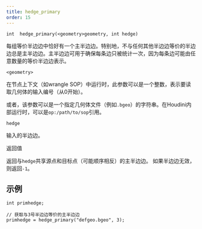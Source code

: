 ```yaml
---
title: hedge_primary
order: 15
---
```

`int  hedge_primary(<geometry>geometry, int hedge)`

每组等价半边边中恰好有一个主半边边。特别地，不与任何其他半边边等价的半边边总是主半边边。主半边边可用于确保每条边只被统计一次，因为每条边可能由任意数量的等价半边边表示。

`<geometry>`

在节点上下文（如wrangle SOP）中运行时，此参数可以是一个整数，表示要读取几何体的输入编号（从0开始）。

或者，该参数可以是一个指定几何体文件（例如`.bgeo`）的字符串。在Houdini内部运行时，可以是`op:/path/to/sop`引用。

`hedge`

输入的半边边。

返回值

返回与`hedge`共享源点和目标点（可能顺序相反）的主半边边。
如果半边边无效，则返回`-1`。

## 示例

```vex
int primhedge;

// 获取与3号半边边等价的主半边边
primhedge = hedge_primary("defgeo.bgeo", 3);

```
